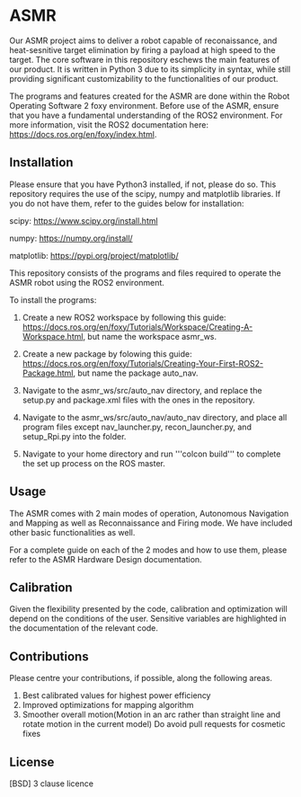 # ASMR

Our ASMR project aims to deliver a robot capable of reconaissance, and heat-sesnitive target elimination
by firing a payload at high speed to the target. The core software in this repository eschews the main
features of our product. It is written in Python 3 due to its simplicity in syntax, while still providing
significant customizability to the functionalities of our product.

The programs and features created for the ASMR are done within the Robot Operating Software 2 foxy environment. Before use of the ASMR, ensure that you have a fundamental understanding of the ROS2 environment. For more information, visit the ROS2 documentation here: https://docs.ros.org/en/foxy/index.html.

## Installation

Please ensure that you have Python3 installed, if not, please do so.
This repository requires the use of the scipy, numpy and matplotlib libraries.
If you do not have them, refer to the guides below for installation:

scipy: https://www.scipy.org/install.html

numpy: https://numpy.org/install/

matplotlib: https://pypi.org/project/matplotlib/


This repository consists of the programs and files required to operate the ASMR robot using the ROS2 environment.

To install the programs:

1. Create a new ROS2 workspace by following this guide: https://docs.ros.org/en/foxy/Tutorials/Workspace/Creating-A-Workspace.html, but name the workspace asmr_ws.

2. Create a new package by folowing this guide: https://docs.ros.org/en/foxy/Tutorials/Creating-Your-First-ROS2-Package.html, but name the package auto_nav.

3. Navigate to the asmr_ws/src/auto_nav directory, and replace the setup.py and package.xml files with the ones in the repository.

4. Navigate to the asmr_ws/src/auto_nav/auto_nav directory, and place all program files except nav_launcher.py, recon_launcher.py, and setup_Rpi.py into the folder.

5. Navigate to your home directory and run 
'''colcon build''' 
to complete the set up process on the ROS master.

## Usage

The ASMR comes with 2 main modes of operation, Autonomous Navigation and Mapping as well as Reconnaissance and Firing mode. We have included other basic functionalities as well. 

For a complete guide on each of the 2 modes and how to use them, please refer to the ASMR Hardware Design documentation. 

## Calibration
Given the flexibility presented by the code, calibration and optimization will depend on
the conditions of the user. Sensitive variables are highlighted in the documentation of the
relevant code.

## Contributions
Please centre your contributions, if possible, along the following areas.
1. Best calibrated values for highest power efficiency
2. Improved optimizations for mapping algorithm
3. Smoother overall motion(Motion in an arc rather than straight line and rotate motion in the current model)
Do avoid pull requests for cosmetic fixes


## License
[BSD] 3 clause licence






